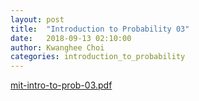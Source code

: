 ```yaml
---
layout: post
title:  "Introduction to Probability 03"
date:   2018-09-13 02:10:00
author: Kwanghee Choi
categories: introduction_to_probability
---
```


[mit-intro-to-prob-03.pdf](/assets/pdfs/mit-intro-to-prob-03.pdf)
<div width="100%" style="padding-bottom:130%; display:block; position: relative;">
<object data="/assets/pdfs/mit-intro-to-prob-03.pdf" type="application/pdf" width="100%" height="100%" style="position:absolute;"/>
</div>
